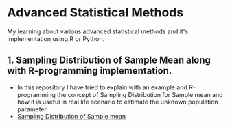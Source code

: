 # Advanced Statistical Methods
My learning about various advanced statistical methods and it's implementation using R or Python.

## 1. **Sampling Distribution of Sample Mean along with R-programming implementation.**
* In this repository I have tried to explain with an example and R-programming the concept of Sampling Distribution for Sample mean and how it is useful in real life scenario to estimate the unknown population parameter. 
* [Sampling Distribution of Sample mean](https://github.com/Deepak-Rai-1027/Sampling-Distribution)
